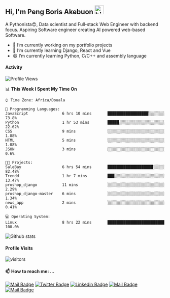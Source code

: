  ## Hi, I'm Peng Boris Akebuon <img src="https://user-images.githubusercontent.com/1303154/88677602-1635ba80-d120-11ea-84d8-d263ba5fc3c0.gif" width="28px" alt="hi">

 A Pythonista😍, Data scientist and Full-stack Web Engineer with backend focus. Aspiring Software engineer creating AI powered web-based Software.
- 🔭 I’m currently working on my portfolio projects
- 🌱 I’m currently learning Django, React and Vue
- 😄 I’m currently learning Python, C/C++ and assembly language

#### Activity
<!--START_SECTION:waka-->
![Profile Views](http://img.shields.io/badge/Profile%20Views-18-blue)

📊 **This Week I Spent My Time On** 

```text
⌚︎ Time Zone: Africa/Douala

💬 Programming Languages: 
JavaScript               6 hrs 10 mins       ██████████████████░░░░░░░   73.8% 
Python                   1 hr 53 mins        █████░░░░░░░░░░░░░░░░░░░░   22.62% 
CSS                      9 mins              ░░░░░░░░░░░░░░░░░░░░░░░░░   1.88% 
HTML                     5 mins              ░░░░░░░░░░░░░░░░░░░░░░░░░   1.08% 
JSON                     3 mins              ░░░░░░░░░░░░░░░░░░░░░░░░░   0.6%

🐱‍💻 Projects: 
SaleBay                  6 hrs 54 mins       ████████████████████░░░░░   82.48% 
Trendd                   1 hr 7 mins         ███░░░░░░░░░░░░░░░░░░░░░░   13.47% 
proshop_django           11 mins             ░░░░░░░░░░░░░░░░░░░░░░░░░   2.29% 
proshop_django-master    6 mins              ░░░░░░░░░░░░░░░░░░░░░░░░░   1.34% 
news_app                 2 mins              ░░░░░░░░░░░░░░░░░░░░░░░░░   0.41%

💻 Operating System: 
Linux                    8 hrs 22 mins       █████████████████████████   100.0%

```


<!--END_SECTION:waka-->


![Github stats](https://github-readme-stats.vercel.app/api?username=itzomen&theme=vue&show_icons=true&count_private=true)
 
 #### Profile Visits 

![visitors](https://visitor-badge.glitch.me/badge?page_id=itzomen)

#### 📫 How to reach me: ...

[![Mail Badge](https://img.shields.io/badge/-itzomen-c0392b?style=flat&labelColor=c0392b&logo=gmail&logoColor=white)](mailto:peng.akebuon2468@gmail.com)
[![Twitter Badge](https://img.shields.io/badge/-@itz_omen-1ca0f1?style=flat&labelColor=1ca0f1&logo=twitter&logoColor=white&link=https://twitter.com/itz_omen)](https://twitter.com/itz_omen/) [![Linkedin Badge](https://img.shields.io/badge/-Peng_Boris_Akebuon-0e76a8?style=flat&labelColor=0e76a8&logo=linkedin&logoColor=white)](https://www.linkedin.com/in/peng-boris-akebuon-0b8ba0195/)
 [![Mail Badge](https://img.shields.io/badge/-Academy_Omen-e74c3c?style=flat&labelColor=e74c3c&logo=youtube&logoColor=white)](https://https://www.youtube.com/channel/UCknaAfNfqKQDQFnqP2zMA6A?view_as=subscriber)  [![Mail Badge](https://img.shields.io/badge/-@itz_an_omen-405DE6?style=flat&labelColor=5851DB&logo=instagram&logoColor=white)](https://instagram.com/itz_an_omen)
